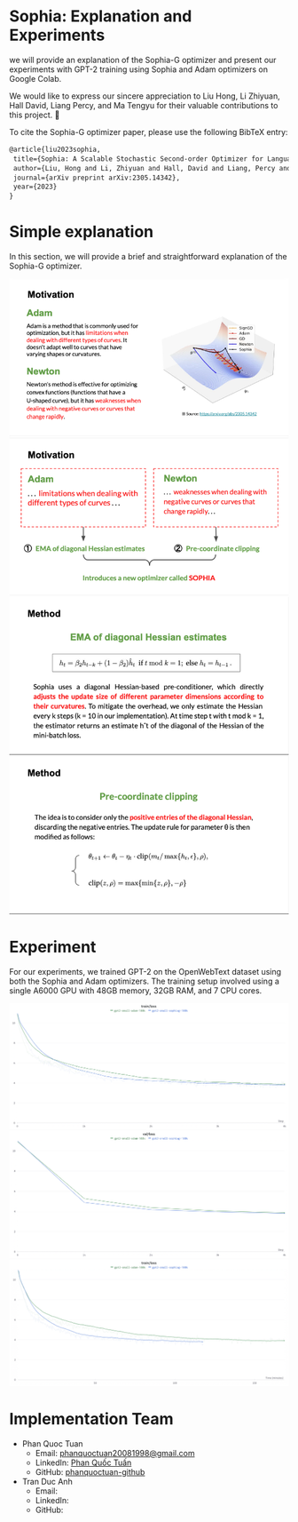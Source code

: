 # Sophia: Explanation and Experiments

we will provide an explanation of the Sophia-G optimizer and present our experiments with GPT-2 training using Sophia and Adam optimizers on Google Colab. 

We would like to express our sincere appreciation to Liu Hong, Li Zhiyuan, Hall David, Liang Percy, and Ma Tengyu for their valuable contributions to this project. 👏

To cite the Sophia-G optimizer paper, please use the following BibTeX entry:

```tex
@article{liu2023sophia,
 title={Sophia: A Scalable Stochastic Second-order Optimizer for Language Model Pre-training},
 author={Liu, Hong and Li, Zhiyuan and Hall, David and Liang, Percy and Ma, Tengyu},
 journal={arXiv preprint arXiv:2305.14342},
 year={2023}
}
```

# Simple explanation
In this section, we will provide a brief and straightforward explanation of the Sophia-G optimizer.

![](./Assets/sophia-motivation.png)
![](./Assets/sophia-solution.png)
![](./Assets/ema-diagonal-hessian.png)
![](./Assets/pre-coordinate-clipping.png)


# Experiment
For our experiments, we trained GPT-2 on the OpenWebText dataset using both the Sophia and Adam optimizers. 
The training setup involved using a single A6000 GPU with 48GB memory, 32GB RAM, and 7 CPU cores.

![Timestep/Loss of training process](./Assets/timestep-loss-train.png)
![Timestep/Loss of evaluating process](./Assets/timestep-loss-val.png)
![Time/Loss of training process](./Assets/time-loss-train.png)

# Implementation Team

- Phan Quoc Tuan
  - Email: phanquoctuan20081998@gmail.com
  - LinkedIn: [Phan Quốc Tuấn](https://www.linkedin.com/in/tuấn-phan-quốc-153969138)
  - GitHub: [phanquoctuan-github](https://github.com/phanquoctuan20081998)
- Tran Duc Anh
  - Email: 
  - LinkedIn: []()
  - GitHub: []()



